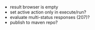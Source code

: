 * result browser is empty
* set active action only in execute/run?
* evaluate multi-status responses (207)?
* publish to maven repo?